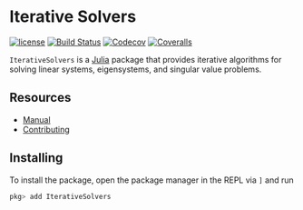 # Iterative Solvers

[![license](https://img.shields.io/github/license/mashape/apistatus.svg?maxAge=2592000)](https://github.com/JuliaLinearAlgebra/IterativeSolvers.jl/blob/master/LICENSE)
[![Build Status](https://github.com/JuliaLinearAlgebra/IterativeSolvers.jl/workflows/CI/badge.svg)](https://github.com/JuliaLinearAlgebra/IterativeSolvers.jl/actions)
[![Codecov](http://codecov.io/github/JuliaLinearAlgebra/IterativeSolvers.jl/coverage.svg?branch=master)](http://codecov.io/github/JuliaLinearAlgebra/IterativeSolvers.jl?branch=master)
[![Coveralls](https://coveralls.io/repos/JuliaLinearAlgebra/IterativeSolvers.jl/badge.svg?branch=master&service=github)](https://coveralls.io/github/JuliaLinearAlgebra/IterativeSolvers.jl?branch=master)

`IterativeSolvers` is a [Julia](http://julialang.org) package that provides iterative algorithms for solving linear systems, eigensystems, and singular value problems.

## Resources

- [Manual](https://julialinearalgebra.github.io/IterativeSolvers.jl/dev/)
- [Contributing](https://julialinearalgebra.github.io/IterativeSolvers.jl/dev/about/CONTRIBUTING/)

## Installing

To install the package, open the package manager in the REPL via `]` and run

```julia
pkg> add IterativeSolvers
```
